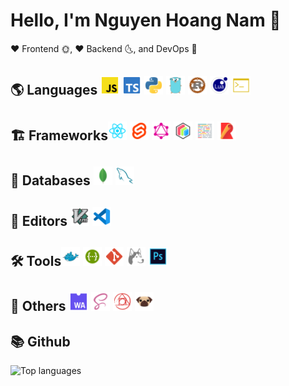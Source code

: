 # Hello, I'm Nguyen Hoang Nam 👋

♥ Frontend 🌞, ♥ Backend 🌜, and DevOps 🐳

## 🌎 Languages <img src="/image/js_official.svg" width="30px"/> <img src="/image/typescript_official.svg" width="30px"/> <img src="/image/python.svg" width="30px"/> <img src="/image/golang.svg" width="30px"/> <img src="/image/rust.svg" width="30px"/> <img src="/image/lua.svg" width="30px"/> <img src="/image/shell.svg" width="30px"/>

## 🏗 Frameworks<img src="/image/reactjs.svg" width="30px"/> <img src="/image/svelte.svg" width="30px"/> <img src="/image/graphql.svg" width="30px"/> <img src="/image/protobuf.svg" width="30px"/> <img src="/image/prettier.svg" width="30px"/> <img src="/image/rollup.svg" width="30px"/>

## 🧳 Databases <img src="/image/mongo.svg" width="30px"/> <img src="/image/mysql.svg" width="30px"/>

## 📝 Editors <img src="/image/vim.svg" width="30px"/> <img src="/image/vscode.svg" width="30px"/>

## 🛠 Tools<img src="/image/docker.svg" width="30px"/> <img src="/image/swagger.svg" width="30px"/> <img src="/image/git.svg" width="30px"/> <img src="/image/husky.svg" width="30px"/> <img src="/image/photoshop.svg" width="30px"/>

## 🌊 Others <img src="/image/wasm.svg" width="30px"/> <img src="/image/scss.svg" width="30px"/> <img src="/image/postcss.svg" width="30px"/> <img src="/image/pug.svg" width="30px"/>

## 📚 Github

![Top languages](https://github-readme-stats.vercel.app/api/top-langs/?username=Nguyen-Hoang-Nam&layout=compact&langs_count=10)
